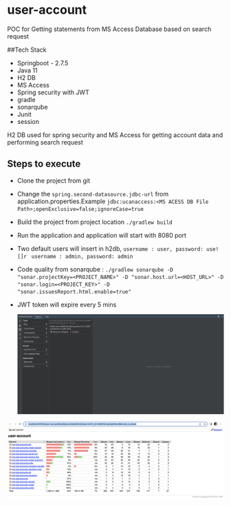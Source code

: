 # user-account
POC for Getting statements from MS Access Database based on search request

##Tech Stack

- Springboot - 2.7.5
- Java 11 
- H2 DB
- MS Access
- Spring security with JWT
- gradle
- sonarqube
- Junit
- session

H2 DB used for spring security and MS Access for getting account data and performing search request

## Steps to execute
- Clone the project from git
- Change the `spring.second-datasource.jdbc-url` from application.properties.Example `jdbc:ucanaccess:<MS ACESS DB File Path>;openExclusive=false;ignoreCase=true`
- Build the project from project location `./gradlew build`
- Run the application and application will start with 8080 port
- Two default users will insert in h2db, 
`username : user,
password: use![]r
`
  `username : admin,
  password: admin
  `
- Code quality from sonarqube : `./gradlew sonarqube -D "sonar.projectKey=<PROJECT_NAME>" -D "sonar.host.url=<HOST_URL>" -D "sonar.login=<PROJECT_KEY>" -D "sonar.issuesReport.html.enable=true"
  `
- JWT token will expire every 5 mins

  ![Sonarqube ](https://github.com/anishkr/user-account/blob/main/sonarqube-images/Sonaqube.png)

![Test Coverage Report ](https://github.com/anishkr/user-account/blob/main/sonarqube-images/TestCovarage.png)



